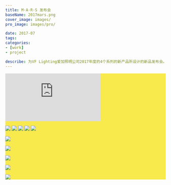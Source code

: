 ```yaml
---
title: M·A·R·S 发布会
baseName: 2017mars.png
cover_image: images/
pro_image: images/pro/

date: 2017-07
tags:
categories: 
- [work]
- project

describe: 为VF Lighting爱加照明公司2017年度的4个系列的新产品所设计的新品发布会。<br><a href="http://www.vflighting.cn">VFLighting.CN</a>
---
```


<div style=" background-color:#F8E94D; ">

<embed src="https://waterpatch.oss-cn-guangzhou.aliyuncs.com/2017-MARS/%E6%9A%96%E5%9C%BA%E8%A7%86%E9%A2%91.mp4">

![](https://waterpatch.oss-cn-guangzhou.aliyuncs.com/2017-MARS/%E5%8F%91%E5%B8%83%E9%95%BF%E5%9B%BE-1.png)
![](https://waterpatch.oss-cn-guangzhou.aliyuncs.com/2017-MARS/%E9%82%80%E8%AF%B7%E5%87%BD%E5%8A%A8%E7%94%BB.gif)
![](https://waterpatch.oss-cn-guangzhou.aliyuncs.com/2017-MARS/%E5%8F%91%E5%B8%83%E9%95%BF%E5%9B%BE-2.png)
![](https://waterpatch.oss-cn-guangzhou.aliyuncs.com/2017-MARS/VF%E6%8A%98%E9%A1%B5%E6%91%8A%E5%BC%80%E9%BB%91.gif)
![](https://waterpatch.oss-cn-guangzhou.aliyuncs.com/2017-MARS/%E5%8F%91%E5%B8%83%E9%95%BF%E5%9B%BE-3.png)

![](https://waterpatch.oss-cn-guangzhou.aliyuncs.com/2017-MARS/%E6%9A%96%E5%9C%BA1.gif)

![](https://waterpatch.oss-cn-guangzhou.aliyuncs.com/2017-MARS/%E6%9A%96%E5%9C%BA2.gif)

![](https://waterpatch.oss-cn-guangzhou.aliyuncs.com/2017-MARS/%E6%9A%96%E5%9C%BA3.gif)

![](https://waterpatch.oss-cn-guangzhou.aliyuncs.com/2017-MARS/%E6%9A%96%E5%9C%BA4.gif)

![](https://waterpatch.oss-cn-guangzhou.aliyuncs.com/2017-MARS/ed.gif)

</div>